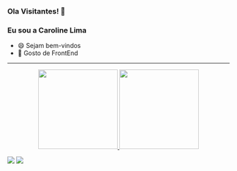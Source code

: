 ### Ola Visitantes! 👋
### Eu sou a Caroline Lima

- 😄 Sejam bem-vindos
- 🔭 Gosto de FrontEnd

-------------------------------------------------------------------------------------------------------------------------------------------------------------------------
<div align="center">
  <a href="https://github.com/rogergabrielsantos">
  <img height="180em" src="https://github-readme-stats.vercel.app/api?username=CarolzinhaLima&show_icons=true&theme=jolly&include_all_commits=true&count_private=true"/>
  <img height="180em" src="https://github-readme-stats.vercel.app/api/top-langs/?username=CarolzinhaLima&layout=compact&langs_count=7&theme=jolly"/>
</div>
<div> 
 
  <a href="https://https://www.instagram.com/" target="_blank"><img src="https://img.shields.io/badge/-Instagram-%23E4405F?style=for-the-badge&logo=instagram&logoColor=white" target="_blank"></a>
    <a href = "mailto:carolinelima932@gmail.com"><img src="https://img.shields.io/badge/-Gmail-%23333?style=for-the-badge&logo=gmail&logoColor=white" target="_blank"></a>
 


